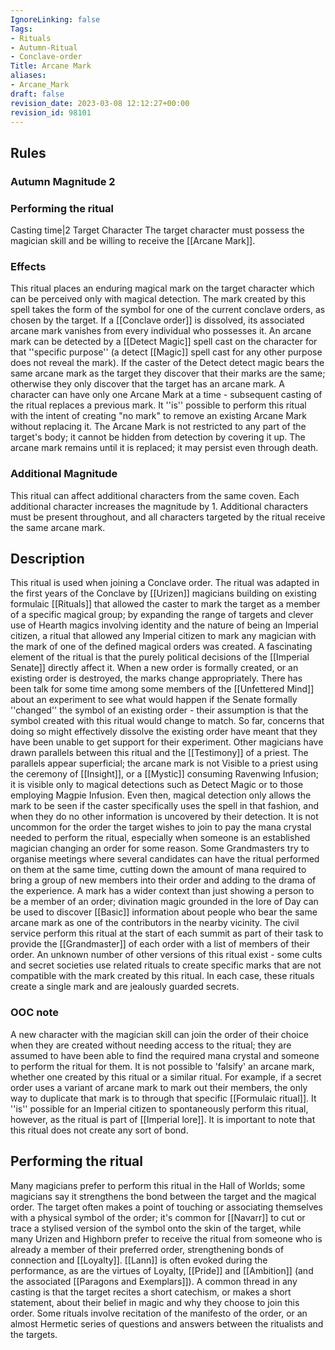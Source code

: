 ```yaml
---
IgnoreLinking: false
Tags:
- Rituals
- Autumn-Ritual
- Conclave-order
Title: Arcane Mark
aliases:
- Arcane_Mark
draft: false
revision_date: 2023-03-08 12:12:27+00:00
revision_id: 98101
---
```


## Rules
### Autumn Magnitude 2
### Performing the ritual
Casting time|2 Target Character The target character must possess the magician skill and be willing to receive the [[Arcane Mark]].
### Effects
This ritual places an enduring magical mark on the target character which can be perceived only with magical detection. The mark created by this spell takes the form of the symbol for one of the current conclave orders, as chosen by the target. If a [[Conclave order]] is dissolved, its associated arcane mark vanishes from every individual who possesses it.
An arcane mark can be detected by a [[Detect Magic]] spell cast on the character for that ''specific purpose'' (a detect [[Magic]] spell cast for any other purpose does not reveal the mark). If the caster of the Detect detect magic bears the same arcane mark as the target they discover that their marks are the same; otherwise they only discover that the target has an arcane mark.
A character can have only one Arcane Mark at a time - subsequent casting of the ritual replaces a previous mark. It ''is'' possible to perform this ritual with the intent of creating "no mark" to remove an existing Arcane Mark without replacing it.
The Arcane Mark is not restricted to any part of the target's body; it cannot be hidden from detection by covering it up.
The arcane mark remains until it is replaced; it may persist even through death.
### Additional Magnitude
This ritual can affect additional characters from the same coven. Each additional character increases the magnitude by 1. Additional characters must be present throughout, and all characters targeted by the ritual receive the same arcane mark.
## Description
This ritual is used when joining a Conclave order. The ritual was adapted in the first years of the Conclave by [[Urizen]] magicians building on existing formulaic [[Rituals]] that allowed the caster to mark the target as a member of a specific magical group; by expanding the range of targets and clever use of Hearth magics involving identity and the nature of being an Imperial citizen, a ritual that allowed any Imperial citizen to mark any magician with the mark of one of the defined magical orders was created.
A fascinating element of the ritual is that the purely political decisions of the [[Imperial Senate]] directly affect it. When a new order is formally created, or an existing order is destroyed, the marks change appropriately. There has been talk for some time among some members of the [[Unfettered Mind]] about an experiment to see what would happen if the Senate formally ''changed'' the symbol of an existing order - their assumption is that the symbol created with this ritual would change to match. So far, concerns that doing so might effectively dissolve the existing order have meant that they have been unable to get support for their experiment.
Other magicians have drawn parallels between this ritual and the [[Testimony]] of a priest. The parallels appear superficial; the arcane mark is not Visible to a priest using the ceremony of [[Insight]], or a [[Mystic]] consuming Ravenwing Infusion; it is visible only to magical detections such as Detect Magic or to those employing Magpie Infusion. Even then, magical detection only allows the mark to be seen if the caster specifically uses the spell in that fashion, and when they do no other information is uncovered by their detection.
It is not uncommon for the order the target wishes to join to pay the mana crystal needed to perform the ritual, especially when someone is an established magician changing an order for some reason. Some Grandmasters try to organise meetings where several candidates can have the ritual performed on them at the same time, cutting down the amount of mana required to bring a group of new members into their order and adding to the drama of the experience.
A mark has a wider context than just showing a person to be a member of an order; divination magic grounded in the lore of Day can be used to discover [[Basic]] information about people who bear the same arcane mark as one of the contributors in the nearby vicinity. The civil service perform this ritual at the start of each summit as part of their task to provide the [[Grandmaster]] of each order with a list of members of their order.
An unknown number of other versions of this ritual exist - some cults and secret societies use related rituals to create specific marks that are not compatible with the mark created by this ritual. In each case, these rituals create a single mark and are jealously guarded secrets.
### OOC note
A new character with the magician skill can join the order of their choice when they are created without needing access to the ritual; they are assumed to have been able to find the required mana crystal and someone to perform the ritual for them.
It is not possible to 'falsify' an arcane mark, whether one created by this ritual or a similar ritual. For example, if a secret order uses a variant of arcane mark to mark out their members, the only way to duplicate that mark is to through that specific [[Formulaic ritual]]. It ''is'' possible for an Imperial citizen to spontaneously perform this ritual, however, as the ritual is part of [[Imperial lore]]. 
It is important to note that this ritual does not create any sort of bond.
## Performing the ritual
Many magicians prefer to perform this ritual in the Hall of Worlds; some magicians say it strengthens the bond between the target and the magical order. The target often makes a point of touching or associating themselves with a physical symbol of the order; it's common for [[Navarr]] to cut or trace a stylised version of the symbol onto the skin of the target, while many Urizen and Highborn prefer to receive the ritual from someone who is already a member of their preferred order, strengthening bonds of connection and [[Loyalty]]. [[Lann]] is often evoked during the performance, as are the virtues of Loyalty, [[Pride]] and [[Ambition]] (and the associated [[Paragons and Exemplars]]).
A common thread in any casting is that the target recites a short catechism, or makes a short statement, about their belief in magic and why they choose to join this order. Some rituals involve recitation of the manifesto of the order, or an almost Hermetic series of questions and answers between the ritualists and the targets.